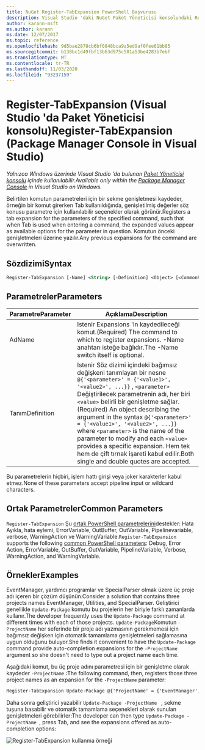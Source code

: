 ```yaml
---
title: NuGet Register-TabExpansion PowerShell Başvurusu
description: Visual Studio 'daki NuGet Paket Yöneticisi konsolundaki Register-TabExpansion PowerShell komutuna yönelik başvuru.
author: karann-msft
ms.author: karann
ms.date: 12/07/2017
ms.topic: reference
ms.openlocfilehash: 9d5bae2878cb6bf0848bca9a5ed9af0fee61bb85
ms.sourcegitcommit: b138bc1d49fbf13b63d975c581a53be4283b7ebf
ms.translationtype: MT
ms.contentlocale: tr-TR
ms.lasthandoff: 11/03/2020
ms.locfileid: "93237159"
---
```

# <a name="register-tabexpansion-package-manager-console-in-visual-studio"></a><span data-ttu-id="fbfee-103">Register-TabExpansion (Visual Studio 'da Paket Yöneticisi konsolu)</span><span class="sxs-lookup"><span data-stu-id="fbfee-103">Register-TabExpansion (Package Manager Console in Visual Studio)</span></span>

<span data-ttu-id="fbfee-104">*Yalnızca Windows üzerinde Visual Studio 'da bulunan [Paket Yöneticisi konsolu](../../consume-packages/install-use-packages-powershell.md) içinde kullanılabilir.*</span><span class="sxs-lookup"><span data-stu-id="fbfee-104">*Available only within the [Package Manager Console](../../consume-packages/install-use-packages-powershell.md) in Visual Studio on Windows.*</span></span>

<span data-ttu-id="fbfee-105">Belirtilen komutun parametreleri için bir sekme genişletmesi kaydeder, örneğin bir komut girerken Tab kullanıldığında, genişletilmiş değerler söz konusu parametre için kullanılabilir seçenekler olarak görünür.</span><span class="sxs-lookup"><span data-stu-id="fbfee-105">Registers a tab expansion for the parameters of the specified command, such that when Tab is used when entering a command, the expanded values appear as available options for the parameter in question.</span></span> <span data-ttu-id="fbfee-106">Komutun önceki genişletmeleri üzerine yazılır.</span><span class="sxs-lookup"><span data-stu-id="fbfee-106">Any previous expansions for the command are overwritten.</span></span>

## <a name="syntax"></a><span data-ttu-id="fbfee-107">Sözdizimi</span><span class="sxs-lookup"><span data-stu-id="fbfee-107">Syntax</span></span>

```ps
Register-TabExpansion [-Name] <String> [-Definition] <Object> [<CommonParameters>]
```

## <a name="parameters"></a><span data-ttu-id="fbfee-108">Parametreler</span><span class="sxs-lookup"><span data-stu-id="fbfee-108">Parameters</span></span>

| <span data-ttu-id="fbfee-109">Parametre</span><span class="sxs-lookup"><span data-stu-id="fbfee-109">Parameter</span></span> | <span data-ttu-id="fbfee-110">Açıklama</span><span class="sxs-lookup"><span data-stu-id="fbfee-110">Description</span></span> |
| --- | --- |
| <span data-ttu-id="fbfee-111">Ad</span><span class="sxs-lookup"><span data-stu-id="fbfee-111">Name</span></span> | <span data-ttu-id="fbfee-112">Istenir Expansions 'in kaydedileceği komut.</span><span class="sxs-lookup"><span data-stu-id="fbfee-112">(Required) The command to which to register expansions.</span></span> <span data-ttu-id="fbfee-113">-Name anahtarı isteğe bağlıdır.</span><span class="sxs-lookup"><span data-stu-id="fbfee-113">The -Name switch itself is optional.</span></span> |
| <span data-ttu-id="fbfee-114">Tanım</span><span class="sxs-lookup"><span data-stu-id="fbfee-114">Definition</span></span> | <span data-ttu-id="fbfee-115">Istenir Söz dizimi içindeki bağımsız değişkeni tanımlayan bir nesne `@{'<parameter>' = {'<value1>', '<value2>', ...}}` , `<parameter>` Değiştirilecek parametrenin adı, her biri `<value>` belirli bir genişletme sağlar.</span><span class="sxs-lookup"><span data-stu-id="fbfee-115">(Required) An object describing the argument in the syntax `@{'<parameter>' = {'<value1>', '<value2>', ...}}` where `<parameter>` is the name of the parameter to modify and each `<value>` provides a specific expansion.</span></span> <span data-ttu-id="fbfee-116">Hem tek hem de çift tırnak işareti kabul edilir.</span><span class="sxs-lookup"><span data-stu-id="fbfee-116">Both single and double quotes are accepted.</span></span> |

<span data-ttu-id="fbfee-117">Bu parametrelerin hiçbiri, işlem hattı girişi veya joker karakterler kabul etmez.</span><span class="sxs-lookup"><span data-stu-id="fbfee-117">None of these parameters accept pipeline input or wildcard characters.</span></span>

## <a name="common-parameters"></a><span data-ttu-id="fbfee-118">Ortak Parametreler</span><span class="sxs-lookup"><span data-stu-id="fbfee-118">Common Parameters</span></span>

<span data-ttu-id="fbfee-119">`Register-TabExpansion` Şu [ortak PowerShell parametrelerini](/powershell/module/microsoft.powershell.core/about/about_commonparameters)destekler: Hata Ayıkla, hata eylemi, ErrorVariable, OutBuffer, OutVariable, Pipelinevariable, verbose, WarningAction ve WarningVariable.</span><span class="sxs-lookup"><span data-stu-id="fbfee-119">`Register-TabExpansion` supports the following [common PowerShell parameters](/powershell/module/microsoft.powershell.core/about/about_commonparameters): Debug, Error Action, ErrorVariable, OutBuffer, OutVariable, PipelineVariable, Verbose, WarningAction, and WarningVariable.</span></span>

## <a name="examples"></a><span data-ttu-id="fbfee-120">Örnekler</span><span class="sxs-lookup"><span data-stu-id="fbfee-120">Examples</span></span>

<span data-ttu-id="fbfee-121">EventManager, yardımcı programlar ve SpecialParser olmak üzere üç proje adı içeren bir çözüm düşünün.</span><span class="sxs-lookup"><span data-stu-id="fbfee-121">Consider a solution that contains three projects names EventManager, Utilities, and SpecialParser.</span></span> <span data-ttu-id="fbfee-122">Geliştirici genellikle `Update-Package` komutu bu projelerin her biriyle farklı zamanlarda kullanır.</span><span class="sxs-lookup"><span data-stu-id="fbfee-122">The developer frequently uses the `Update-Package` command at different times with each of those projects.</span></span> <span data-ttu-id="fbfee-123">`Update-Package`Komutun `-ProjectName` her seferinde bir proje adı yazmasının gerekmemesi için bağımsız değişken için otomatik tamamlama genişletmeleri sağlamasına uygun olduğunu buluyor.</span><span class="sxs-lookup"><span data-stu-id="fbfee-123">She finds it convenient to have the `Update-Package` command provide auto-completion expansions for the `-ProjectName` argument so she doesn't need to type out a project name each time.</span></span> 

<span data-ttu-id="fbfee-124">Aşağıdaki komut, bu üç proje adını parametresi için bir genişletme olarak kaydeder `-ProjectName` :</span><span class="sxs-lookup"><span data-stu-id="fbfee-124">The following command, then, registers those three project names as an expansion for the `-ProjectName` parameter:</span></span>

```ps
Register-TabExpansion Update-Package @{'ProjectName' = {'EventManager', 'Utilities', 'SpecialParser'}}    
```

<span data-ttu-id="fbfee-125">Daha sonra geliştirici yazabilir `Update-Package -ProjectName ` , sekme tuşuna basabilir ve otomatik tamamlama seçenekleri olarak sunulan genişletmeleri görebilirler:</span><span class="sxs-lookup"><span data-stu-id="fbfee-125">The developer can then type `Update-Package -ProjectName `, press Tab, and see the expansions offered as auto-completion options:</span></span>

![Register-TabExpansion kullanma örneği](media/Register-TabExpansion-Example.png)